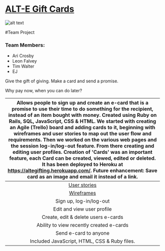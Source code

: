 # [ALT-E Gift Cards](https://altegifting.herokuapp.com/)

![alt text](http://i.imgur.com/l28NfZe.png "Alt-e app screen shot")

#Team Project

### Team Members:
* Ari Crosby
* Leon Falvey
* Tim Walter
* EJ

Give the gift of giving. Make a card and send a promise.

Why pay now, when you can do later?

| Allows people to sign up and create an e-card that is a promise to use their time to do something for the recipient, instead of an item bought with money. Created using Ruby on Rails, SQL, JavaScript, CSS & HTML. We started with creating an Agile (Trello) board and adding cards to it, beginning with wireframes and user stories to map out the user flow and requirements. Then we worked on the various web pages and the session log-in/log-out feature. From there creating and editing user profiles. Creation of 'Cards' was an important feature, each Card can be created, viewed, edited or deleted. It has been deployed to Heroku at https://altegifting.herokuapp.com/. Future enhancement: Save card as an image and email it instead of a link. |
| :------------------------------------:|
| [User stories](https://) |
| [Wireframes](https://) |
| Sign up, log-in/log-out |
| Edit and view user profile |
| Create, edit & delete users e-cards |
| Ability to view recently created e-cards|
| Send e-card to anyone |
| Included JavaScript, HTML, CSS & Ruby files. |
